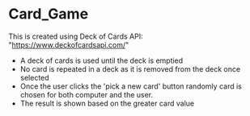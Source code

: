 # Card_Game
This is created using Deck of Cards API: "https://www.deckofcardsapi.com/"

+ A deck of cards is used until the deck is emptied 
+ No card is repeated in a deck as it is removed from the deck once selected
+ Once the user clicks the 'pick a new card' button randomly card is chosen for both computer and the user.
+ The result is shown based on the greater card value
